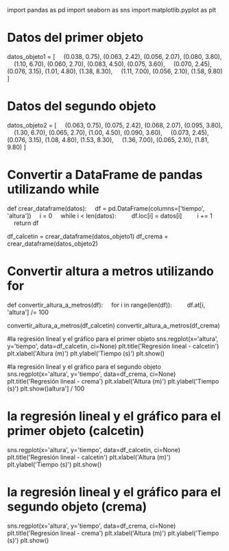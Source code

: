 import pandas as pd
import seaborn as sns
import matplotlib.pyplot as plt

# Datos del primer objeto
datos_objeto1 = [
    (0.038, 0.75), (0.063, 2.42), (0.056, 2.07), (0.080, 3.80), 
    (1.10, 6.70), (0.060, 2.70), (0.083, 4.50), (0.075, 3.60), 
    (0.070, 2.45), (0.076, 3.15), (1.01, 4.80), (1.38, 8.30), 
    (1.11, 7.00), (0.056, 2.10), (1.58, 9.80)
]

# Datos del segundo objeto
datos_objeto2 = [
    (0.063, 0.75), (0.075, 2.42), (0.068, 2.07), (0.095, 3.80), 
    (1.30, 6.70), (0.065, 2.70), (1.00, 4.50), (0.090, 3.60), 
    (0.073, 2.45), (0.076, 3.15), (1.08, 4.80), (1.53, 8.30), 
    (1.36, 7.00), (0.065, 2.10), (1.81, 9.80)
]

# Convertir a DataFrame de pandas utilizando while
def crear_dataframe(datos):
    df = pd.DataFrame(columns=['tiempo', 'altura'])
    i = 0
    while i < len(datos):
        df.loc[i] = datos[i]
        i += 1
    return df

df_calcetin = crear_dataframe(datos_objeto1)
df_crema = crear_dataframe(datos_objeto2)

# Convertir altura a metros utilizando for
def convertir_altura_a_metros(df):
    for i in range(len(df)):
        df.at[i, 'altura'] /= 100

convertir_altura_a_metros(df_calcetin)
convertir_altura_a_metros(df_crema)

#la regresión lineal y el gráfico para el primer objeto
sns.regplot(x='altura', y='tiempo', data=df_calcetin, ci=None)
plt.title('Regresión lineal - calcetin')
plt.xlabel('Altura (m)')
plt.ylabel('Tiempo (s)')
plt.show()

#la regresión lineal y el gráfico para el segundo objeto
sns.regplot(x='altura', y='tiempo', data=df_crema, ci=None)
plt.title('Regresión lineal - crema')
plt.xlabel('Altura (m)')
plt.ylabel('Tiempo (s)')
plt.show()altura'] / 100

# la regresión lineal y  el gráfico para el primer objeto (calcetin)
sns.regplot(x='altura', y='tiempo', data=df_calcetin, ci=None)
plt.title('Regresión lineal - calcetin')
plt.xlabel('Altura (m)')
plt.ylabel('Tiempo (s)')
plt.show()

# la regresión lineal y el gráfico para el segundo objeto (crema)
sns.regplot(x='altura', y='tiempo', data=df_crema, ci=None)
plt.title('Regresión lineal - crema')
plt.xlabel('Altura (m)')
plt.ylabel('Tiempo (s)')
plt.show()
